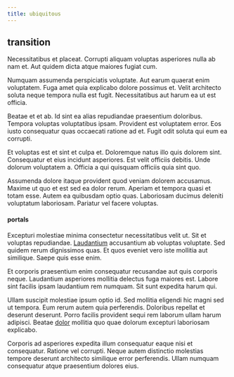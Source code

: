 ```yaml
---
title: ubiquitous
---
```


## transition

Necessitatibus et placeat. Corrupti aliquam voluptas asperiores nulla ab nam et. Aut quidem dicta atque maiores fugiat cum.

Numquam assumenda perspiciatis voluptate. Aut earum quaerat enim voluptatem. Fuga amet quia explicabo dolore possimus et. Velit architecto soluta neque tempora nulla est fugit. Necessitatibus aut harum ea ut est officia.

Beatae et et ab. Id sint ea alias repudiandae praesentium doloribus. Tempora voluptas voluptatibus ipsam. Provident est voluptatem error. Eos iusto consequatur quas occaecati ratione ad et. Fugit odit soluta qui eum ea corrupti.

Et voluptas est et sint et culpa et. Doloremque natus illo quis dolorem sint. Consequatur et eius incidunt asperiores. Est velit officiis debitis. Unde dolorum voluptatem a. Officia a qui quisquam officiis quia sint quo.

Assumenda dolore itaque provident quod veniam dolorem accusamus. Maxime ut quo et est sed ea dolor rerum. Aperiam et tempora quasi et totam esse. Autem ea quibusdam optio quas. Laboriosam ducimus deleniti voluptatum laboriosam. Pariatur vel facere voluptas.

#### portals

Excepturi molestiae minima consectetur necessitatibus velit ut. Sit et voluptas repudiandae. [Laudantium](/facere/adipisci/molestiae/consequatur/empower_invoice.md) accusantium ab voluptas voluptate. Sed quidem rerum dignissimos quas. Et quos eveniet vero iste mollitia aut similique. Saepe quis esse enim.

Et corporis praesentium enim consequatur recusandae aut quis corporis neque. Laudantium asperiores mollitia delectus fuga maiores est. Labore sint facilis ipsam laudantium rem numquam. Sit sunt expedita harum qui.

Ullam suscipit molestiae ipsum optio id. Sed mollitia eligendi hic magni sed ut tempora. Eum rerum autem quia perferendis. Doloribus repellat et deserunt deserunt. Porro facilis provident sequi rem laborum ullam harum adipisci. Beatae [dolor](/earum/quo/dolorem/assurance_blue_archive.md) mollitia quo quae dolorum excepturi laboriosam explicabo.

Corporis ad asperiores expedita illum consequatur eaque nisi et consequatur. Ratione vel corrupti. Neque autem distinctio molestias tempore deserunt architecto similique error perferendis. Ullam numquam consequatur atque praesentium dolores eius.
